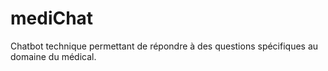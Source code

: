 # mediChat
Chatbot technique permettant de répondre à des questions spécifiques au domaine du médical.

